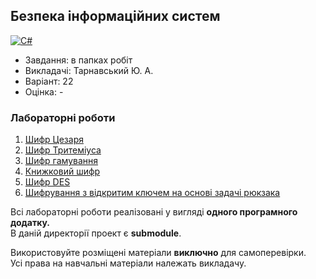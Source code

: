 ## Безпека інформаційних систем

[![C#](https://img.shields.io/badge/c%23-purple?style=for-the-badge&logo=csharp&logoColor=white)](#)

- Завдання: в папках робіт
- Викладачі: Тарнавський Ю. А.
- Варіант: 22 
- Оцінка: -

### Лабораторні роботи
 1. [Шифр Цезаря](https://github.com/xairaven/KPI-Labs/tree/main/4thSemester/Information%20Security/Lab1)<br>
 2. [Шифр Тритеміуса](https://github.com/xairaven/KPI-Labs/tree/main/4thSemester/Information%20Security/Lab2)<br>
 3. [Шифр гамування](https://github.com/xairaven/KPI-Labs/tree/main/4thSemester/Information%20Security/Lab3)<br>
 4. [Книжковий шифр](https://github.com/xairaven/KPI-Labs/tree/main/4thSemester/Information%20Security/Lab4)<br>
 5. [Шифр DES](https://github.com/xairaven/KPI-Labs/tree/main/4thSemester/Information%20Security/Lab5)<br>
 6. [Шифрування з відкритим ключем на основі задачі рюкзака](https://github.com/xairaven/KPI-Labs/tree/main/4thSemester/Information%20Security/Lab6)<br>

Всі лабораторні роботи реалізовані у вигляді **одного програмного додатку.**<br>
В даній директорії проект є **submodule**.<br>

Використовуйте розміщені матеріали **виключно** для самоперевірки.<br>
Усі права на навчальні матеріали належать викладачу.